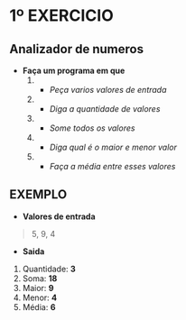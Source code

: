 # 1º EXERCICIO 

## Analizador de numeros

* **Faça um programa em que**
  1. - *Peça varios valores de entrada*
  2. - *Diga a quantidade de valores*
  3. - *Some todos os valores*
  4. - *Diga qual é o maior e menor valor*
  5. - *Faça a média entre esses valores*
  
  
##  __EXEMPLO__

* **Valores de entrada**
> 5, 9, 4

* **Saida**

1. Quantidade: __3__
2. Soma: __18__
3. Maior: __9__
4. Menor: __4__
5. Média: __6__

